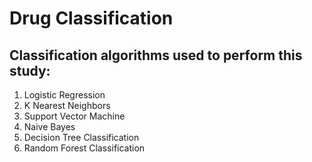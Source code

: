 # Drug Classification

## Classification algorithms used to perform this study:
1. Logistic Regression
2. K Nearest Neighbors
3. Support Vector Machine
4. Naive Bayes
5. Decision Tree Classification
6. Random Forest Classification
